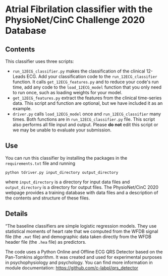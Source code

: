 # Atrial Fibrilation classifier with the PhysioNet/CinC Challenge 2020 Database

## Contents

This classifier uses three scripts:

* `run_12ECG_classifier.py` makes the classification of the clinical 12-Leads ECG. Add your classification code to the `run_12ECG_classifier` function. It calls `get_12ECG_features.py` and to reduce your code's run time, add any code to the `load_12ECG_model` function that you only need to run once, such as loading weights for your model.
* `get_12ECG_features.py` extract the features from the clinical time-series data. This script and function are optional, but we have included it as an example.
* `driver.py` calls `load_12ECG_model` once and `run_12ECG_classifier` many times. Both functions are in `run_12ECG_classifier.py` file. This script also performs all file input and output. Please **do not** edit this script or we may be unable to evaluate your submission.

## Use

You can run this classifier by installing the packages in the `requirements.txt` file and running

    python tdriver.py input_directory output_directory

where `input_directory` is a directory for input data files and `output_directory` is a directory for output  files. The PhysioNet/CinC 2020 webpage provides a training database with data files and a description of the contents and structure of these files.


## Details
“The baseline classifiers are simple logistic regression models. They use statistical moments of heart rate that we computed from the WFDB signal file (the `.mat` file) and demographic data taken directly from the WFDB header file (the `.hea` file) as predictors. 

The code uses a Python Online and Offline ECG QRS Detector based on the Pan-Tomkins algorithm. It was created and used for experimental purposes in psychophysiology and psychology. You can find more information in module documentation: https://github.com/c-labpl/qrs_detector
